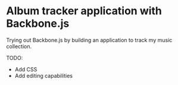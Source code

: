 Album tracker application with Backbone.js
==================

Trying out Backbone.js by building an application to track my music collection.

TODO:

- Add CSS
- Add editing capabilities